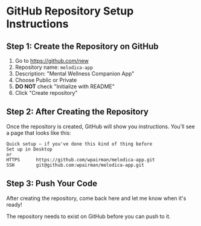 # GitHub Repository Setup Instructions

## Step 1: Create the Repository on GitHub

1. Go to https://github.com/new
2. Repository name: `melodica-app`
3. Description: "Mental Wellness Companion App"
4. Choose Public or Private
5. **DO NOT** check "Initialize with README"
6. Click "Create repository"

## Step 2: After Creating the Repository

Once the repository is created, GitHub will show you instructions. You'll see a page that looks like this:

```
Quick setup — if you've done this kind of thing before
Set up in Desktop
or
HTTPS      https://github.com/wpairman/melodica-app.git
SSH        git@github.com:wpairman/melodica-app.git
```

## Step 3: Push Your Code

After creating the repository, come back here and let me know when it's ready!

The repository needs to exist on GitHub before you can push to it.
